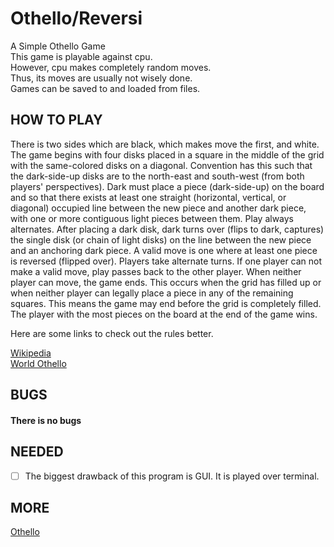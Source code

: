 # Othello/Reversi
A Simple Othello Game<br>
This game is playable against cpu.<br>
However, cpu makes completely random moves.<br>
Thus, its moves are usually not wisely done.<br>
Games can be saved to and loaded from files.

## HOW TO PLAY

There is two sides which are black, which makes move the first, and white.
The game begins with four disks placed in a square in the middle of the grid with the same-colored disks on a diagonal.
Convention has this such that the dark-side-up disks are to the north-east and south-west (from both players' perspectives).
Dark must place a piece (dark-side-up) on the board and so that there exists at least one straight (horizontal, vertical, or diagonal) occupied line between the new piece and another dark piece, with one or more contiguous light pieces between them.
Play always alternates. After placing a dark disk, dark turns over (flips to dark, captures) the single disk (or chain of light disks) on the line between the new piece and an anchoring dark piece.
A valid move is one where at least one piece is reversed (flipped over).
Players take alternate turns. If one player can not make a valid move, play passes back to the other player. When neither player can move, the game ends.
This occurs when the grid has filled up or when neither player can legally place a piece in any of the remaining squares.
This means the game may end before the grid is completely filled.
The player with the most pieces on the board at the end of the game wins.

Here are some links to check out the rules better.

[Wikipedia](https://en.wikipedia.org/wiki/Reversi#Rules)<br>
[World Othello](https://www.worldothello.org/about/about-othello/othello-rules/official-rules/english)


## BUGS

#### There is no bugs


## NEEDED

- [ ] The biggest drawback of this program is GUI.
It is played over terminal.

## MORE
[Othello](https://github.com/FarukErat/Notes_and_Tutorials/tree/main/Cpp/Othello_QT_QUI-main)
